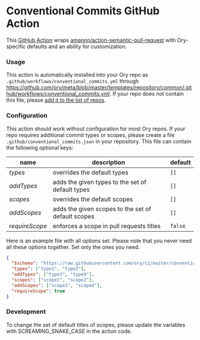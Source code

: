 # Conventional Commits GitHub Action

This [GitHub Action](https://github.com/features/actions) wraps
[amannn/action-semantic-pull-request](https://github.com/amannn/action-semantic-pull-request)
with Ory-specific defaults and an ability for customization.

### Usage

This action is automatically installed into your Ory repo as
`.github/workflows/conventional_commits.yml` through
https://github.com/ory/meta/blob/master/templates/repository/common/.github/workflows/conventional_commits.yml.
If your repo does not contain this file, please
[add it to the list of repos](https://github.com/ory/meta/blob/master/.github/workflows/sync.yml).

### Configuration

This action should work without configuration for most Ory repos. If your repo
requires additional commit types or scopes, please create a file
`.github/conventional_commits.json` in your repository. This file can contain
the following optional keys:

| name           | description                                        | default |
| -------------- | -------------------------------------------------- | ------- |
| _types_        | overrides the default types                        | `[]`    |
| _addTypes_     | adds the given types to the set of default types   | `[]`    |
| _scopes_       | overrides the default scopes                       | `[]`    |
| _addScopes_    | adds the given scopes to the set of default scopes | `[]`    |
| _requireScope_ | enforces a scope in pull requests titles           | `false` |

Here is an example file with all options set. Please note that you never need
all these options together. Set only the ones you need.

```json
{
  "$schema": "https://raw.githubusercontent.com/ory/ci/master/conventional_commit_config/dist/config.schema.json",
  "types": ["type1", "type2"],
  "addTypes": ["type3", "type4"],
  "scopes": ["scope1", "scope2"],
  "addScopes": ["scope3", "scope4"],
  "requireScope": true
}
```

### Development

To change the set of default titles of scopes, please update the variables with
SCREAMING_SNAKE_CASE in the action code.
